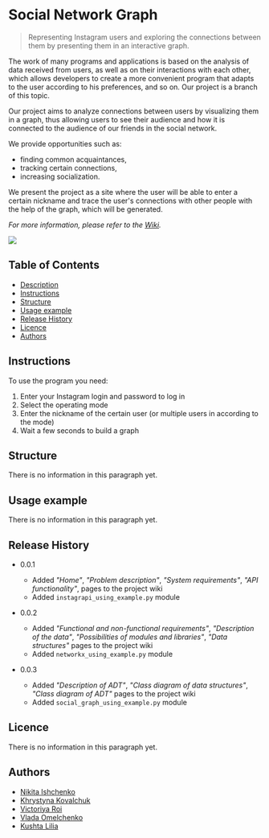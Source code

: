 # Social Network Graph

> Representing Instagram users and exploring the connections between them 
> by presenting them in an interactive graph.

The work of many programs and applications is based on the analysis of data 
received from users, as well as on their interactions with each other, which 
allows developers to create a more convenient program that adapts to the user 
according to his preferences, and so on. Our project is a branch of this topic.

Our project aims to analyze connections between users by visualizing them in a 
graph, thus allowing users to see their audience and how it is connected to the 
audience of our friends in the social network. 

We provide opportunities such as:
* finding common acquaintances,
* tracking certain connections,
* increasing socialization.

We present the project as a site where the user will be able to enter a certain 
nickname and trace the user's connections with other people with the help of 
the graph, which will be generated.

_For more information, please refer to the [Wiki][wiki]._

![](https://www.how2shout.com/wp-content/uploads/2018/01/Best-open-source-Software-platforms.jpg)

## Table of Contents
* [Description](#social-network-graph)
* [Instructions](#installation)
* [Structure](#structure)
* [Usage example](#usage-example)
* [Release History](#release-history)
* [Licence](#licence)
* [Authors](#authors)

## Instructions
To use the program you need:
1. Enter your Instagram login and password to log in
2. Select the operating mode
3. Enter the nickname of the certain user (or multiple users in according to the mode)
4. Wait a few seconds to build a graph

## Structure
There is no information in this paragraph yet.

## Usage example

There is no information in this paragraph yet.

## Release History

* 0.0.1
    * Added _"Home"_, _"Problem description"_, 
      _"System requirements"_, _"API functionality"_, pages to the project wiki
    * Added `instagrapi_using_example.py` module
* 0.0.2
   * Added _"Functional and non-functional requirements"_, _"Description of the data"_, _"Possibilities of modules and libraries"_, _"Data structures"_ pages to the project wiki
   * Added `networkx_using_example.py` module

* 0.0.3
   * Added _"Description of ADT"_, _"Class diagram of data structures"_, _"Class diagram of ADT"_ pages to the project wiki
   * Added `social_graph_using_example.py` module


## Licence

There is no information in this paragraph yet.

## Authors
* [Nikita Ishchenko](https://github.com/mykytaishchenko)
* [Khrystyna Kovalchuk](https://github.com/KhrystynaKovalchuk)
* [Victoriya Roi](https://github.com/VictoriyaRoy)
* [Vlada Omelchenko](https://github.com/Vlada04)
* [Kushta Lilia](https://github.com/kushtalilia)

<!-- Markdown link & img dfn's -->
[wiki]: https://github.com/yourname/yourproject/wiki/home/
